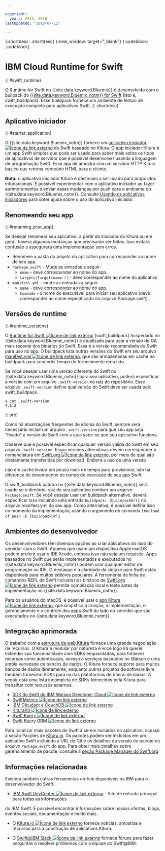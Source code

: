 ```yaml
---

copyright:
  years: 2015, 2018
lastupdated: "2018-07-12"

---
```


{:shortdesc: .shortdesc}
{:new_window: target="_blank"}
{:codeblock: .codeblock}

# IBM Cloud Runtime for Swift
{: #swift_runtime}

O Runtime for Swift no {{site.data.keyword.Bluemix}} é desenvolvido com o builpack do [{{site.data.keyword.Bluemix_notm}} for Swift](https://github.com/IBM-Swift/swift-buildpack)
(isto é, swift_buildpack).
Esse buildpack fornece um ambiente de tempo de execução completo para aplicativos Swift.
{: shortdesc}

## Aplicativo iniciador
{: #starter_application}

O {{site.data.keyword.Bluemix_notm}} fornece um [aplicativo iniciador ![Ícone de link externo](../../icons/launch-glyph.svg "Ícone de link externo")](https://github.com/IBM-Cloud/Kitura-Starter) do Swift baseado no Kitura. O app iniciador Kitura é um app Swift
simples que pode ser usado para saber mais sobre os tipos de aplicativos de servidor que
é possível desenvolver usando a linguagem de programação Swift. Esse app de amostra
cria um servidor HTTP Kitura básico que retorna conteúdo HTML para o cliente.

**Nota:** o aplicativo iniciador Kitura é destinado a ser usado para
propósitos educacionais. É possível experimentar com o aplicativo iniciador ao fazer aprimoramentos
e enviar essas mudanças por push para o ambiente do {{site.data.keyword.Bluemix_notm}}. Consulte [Usando os aplicativos iniciadores](../common/starter_app_usage.html) para obter ajuda sobre o uso
do aplicativo iniciador.

## Renomeando seu app
{: #renaming_your_app}

Se desejar renomear seu aplicativo, a partir do iniciador do Kitura ou em geral, haverá algumas
mudanças que precisarão ser feitas. Isso evitará confusão e assegurará uma
implementação sem erros.

- Renomeie a pasta do projeto do aplicativo para corresponder ao nome de seu app.
- `Package.swift` - Mude as entradas a seguir:
    - `name` - deve corresponder ao nome do app.
    - `targets[Target(name:)]` - deve corresponder ao nome do aplicativo
- `manifest.yml` - mude as entradas a seguir:
    - `name` - deve corresponder ao nome do app.
    - `Comando` - o nome do executável para iniciar seu aplicativo (deve corresponder ao
nome especificado no arquivo Package.swift).

## Versões de runtime
{: #runtime_versions}

O [Runtime for Swift
![Ícone de link externo](../../icons/launch-glyph.svg "Ícone de link externo")](https://github.com/IBM-Swift/swift-buildpack)
(swift_buildpack) hospedado no {{site.data.keyword.Bluemix_notm}} é atualizado para usar a versão de GA mais recente dos
binários do Swift. Essa é a versão recomendada do Swift para uso no app. O buildpack lista outras versões do Swift em seu arquivo
[manifest.yml
![Ícone de link externo](../../icons/launch-glyph.svg "Ícone de link externo")](https://github.com/IBM-Swift/swift-buildpack/blob/master/manifest.yml),
que são armazenadas em cache no buildpack para conceder tempo de fornecimento reduzido.

Se você desejar usar uma versão diferente do Swift no {{site.data.keyword.Bluemix_notm}} para seu aplicativo, poderá especificar a versão com um arquivo `.swift-version` na raiz do repositório. Esse arquivo `.swift-version` define qual versão do Swift deve ser usada pelo swift_buildpack.

```
$ cat .swift-version
4.1.2
```
{: pre}

Como há atualizações frequentes de idioma do Swift, sempre será necessário incluir um arquivo `.swift-version` para que seu app seja "fixado" à versão do Swift com a
qual sabe-se que seu aplicativo funciona.

Observe que é possível especificar qualquer versão válida do Swift em seu arquivo
`.swift-version`. Essas versões alternativas devem corresponder à nomenclatura em
[Swift.org ![Ícone de link externo](../../icons/launch-glyph.svg "Ícone de linkexterno")](https://swift.org/download/), por meio do qual são diretamente transferidas por download. Embora o uso de uma versão

não em cache levará um pouco mais de tempo para provisionar, não há diferença de
desempenho de tempo de execução de seu app Swift.

O swift_buildpack padrão no {{site.data.keyword.Bluemix_notm}} será usado se o diretório-raiz
do seu aplicativo contiver um arquivo `Package.swift`.  Se
você desejar usar um buildpack alternativo, deverá especificar isso
incluindo uma entrada
`buildpack: {buildpackUrl}` no arquivo manifest.yml do seu app. Como alternativa, é possível definir isso no
momento da implementação, usando o argumento de comando `ibmcloud cf push -b {buildpackUrl}`.


## Ambientes do desenvolvedor

Os desenvolvedores têm diversas opções ao criar aplicativos do lado do servidor com
o Swift. Aqueles que usam um dispositivo Apple macOS podem preferir usar o IDE Xcode, embora isso não seja um requisito. Apps baseados no Swift que serão implementados e
executados no {{site.data.keyword.Bluemix_notm}} podem usar qualquer editor de
programação ou IDE.  O destaque e a claridade da sintaxe para Swift estão disponíveis para
muitos editores populares. A ferramenta de linha de comandos REPL do Swift incluída nos binários de [Swift.org ![Ícone de link externo](../../icons/launch-glyph.svg "Ícone de link externo")](https://swift.org/) permite compilação local e teste antes da implementação no {{site.data.keyword.Bluemix_notm}}.

Para os usuários do macOS, é possível usar o [app Kitura
![Ícone de link externo](../../icons/launch-glyph.svg "Ícone de link externo")](https://www.kitura.io/app.html),
que simplifica a criação, a implementação, o gerenciamento e o controle dos apps Swift do lado do servidor que são executados no {{site.data.keyword.Bluemix_notm}}.  


## Integração aprimorada

O trabalho com a [estrutura da web Kitura](http://ibm-swift.github.io/Kitura/) fornece uma grande negociação de recursos. O Kitura é modular por natureza e você logo irá querer estender sua funcionalidade com SDKs empacotados, para fornecer recursos como autenticação, acesso a serviços baseados no Watson e uma ampla variedade de bancos de dados.  O Kitura fornece suporte para muitos bancos de dados diretamente, enquanto outros projetos de software livre também fornecem SDKs para muitas plataformas de banco de dados. A seguir está uma lista incompleta de SDKs fornecidos pela Kitura para trabalhar com recursos externos.

- [SDK do Swift do IBM Watson Developer Cloud
![Ícone de link externo](../../icons/launch-glyph.svg "Ícone de link externo")](https://github.com/watson-developer-cloud/swift-sdk/)
- [SwiftMetrics ![Ícone de link externo](../../icons/launch-glyph.svg "Ícone de link externo")](https://github.com/RuntimeTools/SwiftMetrics)
- [IBM Cloudant e CouchDB
![Ícone de link externo](../../icons/launch-glyph.svg "Ícone de link externo")](https://github.com/IBM-Swift/Kitura-CouchDB)
- [KituraKit ![Ícone de link externo](../../icons/launch-glyph.svg "Ícone de link externo")](https://github.com/IBM-Swift/KituraKit)
- [Swift Kuery ![Ícone de link externo](../../icons/launch-glyph.svg "Ícone de link externo")](https://github.com/Swift-Kuery/)
- [Swift Kuery ORM ![Ícone de link externo](../../icons/launch-glyph.svg "Ícone de link externo")](https://github.com/IBM-Swift/Swift-Kuery-ORM)

Para localizar mais pacotes do Swift a serem incluídos no aplicativo, acesse a seção Pacotes de [Kitura.io](https://www.kitura.io/packages.html). Os pacotes podem ser incluídos em um aplicativo Swift incluindo a URL do Git e os detalhes da versão do pacote no arquivo `Package.swift` do app. Para obter mais detalhes sobre gerenciamento de pacote, consulte a [seção Package Manager do Swift.org](https://swift.org/package-manager/).


## Informações relacionadas

Existem também outras ferramentas on-line disponíveis na IBM para o desenvolvedor do Swift.
- [IBM Swift DevCenter ![Ícone de link externo](../../icons/launch-glyph.svg "Íconede link externo")](https://developer.ibm.com/swift/) - Site de entrada principal para todas as informações

do IBM Swift. É possível encontrar informações sobre nossas ofertas, blogs, eventos sociais, documentação e muito mais.
- O [Kitura.io ![Ícone de link externo](../../icons/launch-glyph.svg "Ícone de linkexterno")](https://www.kitura.io/index.html) fornece notícias, amostras e recursos para a construção de aplicativos Kitura.

- O [Swift@IBM Slack ![Ícone de link externo](../../icons/launch-glyph.svg "Ícone de link externo")](http://swift-at-ibm-slack.mybluemix.net/) fornece fóruns para fazer perguntas e resolver problemas com a equipe do Swift@IBM.
